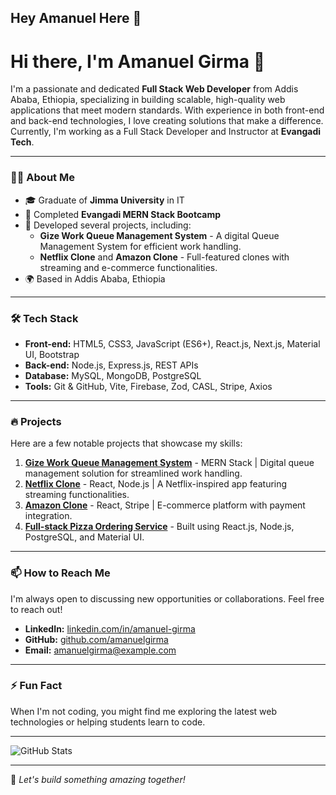 ## Hey Amanuel Here 👋

# Hi there, I'm Amanuel Girma 👋

I'm a passionate and dedicated **Full Stack Web Developer** from Addis Ababa, Ethiopia, specializing in building scalable, high-quality web applications that meet modern standards. With experience in both front-end and back-end technologies, I love creating solutions that make a difference. Currently, I'm working as a Full Stack Developer and Instructor at **Evangadi Tech**.

---

### 👨‍💻 About Me
- 🎓 Graduate of **Jimma University** in IT
- 📜 Completed **Evangadi MERN Stack Bootcamp**
- 💼 Developed several projects, including:
  - **Gize Work Queue Management System** - A digital Queue Management System for efficient work handling.
  - **Netflix Clone** and **Amazon Clone** - Full-featured clones with streaming and e-commerce functionalities.
- 🌍 Based in Addis Ababa, Ethiopia

---

### 🛠️ Tech Stack

- **Front-end:** HTML5, CSS3, JavaScript (ES6+), React.js, Next.js, Material UI, Bootstrap
- **Back-end:** Node.js, Express.js, REST APIs
- **Database:** MySQL, MongoDB, PostgreSQL
- **Tools:** Git & GitHub, Vite, Firebase, Zod, CASL, Stripe, Axios

---

### 🔥 Projects
Here are a few notable projects that showcase my skills:

1. **[Gize Work Queue Management System](#)** - MERN Stack | Digital queue management solution for streamlined work handling.
2. **[Netflix Clone](#)** - React, Node.js | A Netflix-inspired app featuring streaming functionalities.
3. **[Amazon Clone](#)** - React, Stripe | E-commerce platform with payment integration.
4. **[Full-stack Pizza Ordering Service](#)** - Built using React.js, Node.js, PostgreSQL, and Material UI.

---

### 📫 How to Reach Me
I'm always open to discussing new opportunities or collaborations. Feel free to reach out!

- **LinkedIn:** [linkedin.com/in/amanuel-girma](https://www.linkedin.com/in/amanuel-girma)
- **GitHub:** [github.com/amanuelgirma](https://github.com/amanuelgirma)
- **Email:** amanuelgirma@example.com

---

### ⚡ Fun Fact
When I'm not coding, you might find me exploring the latest web technologies or helping students learn to code.

---

![GitHub Stats](https://github-readme-stats.vercel.app/api?username=amanuelgirma&show_icons=true&theme=radical)

---

🌟 *Let's build something amazing together!*


